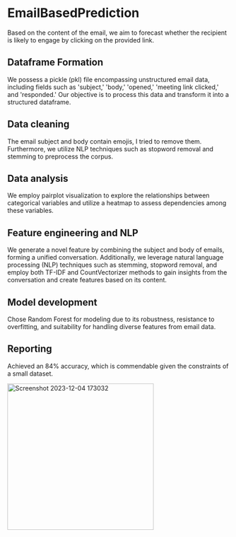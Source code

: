 # EmailBasedPrediction
 Based on the content of the email, we aim to forecast whether the recipient is likely to engage by clicking on the provided link.

## Dataframe Formation
We possess a pickle (pkl) file encompassing unstructured email data, including fields such as 'subject,' 'body,' 'opened,' 'meeting link clicked,' and 'responded.' Our objective is to process this data and transform it into a structured dataframe.

## Data cleaning
The email subject and body contain emojis, I tried to remove them. Furthermore, we utilize NLP techniques such as stopword removal and stemming to preprocess the corpus.

## Data analysis
We employ pairplot visualization to explore the relationships between categorical variables and utilize a heatmap to assess dependencies among these variables.

## Feature engineering and NLP
We generate a novel feature by combining the subject and body of emails, forming a unified conversation. Additionally, we leverage natural language processing (NLP) techniques such as stemming, stopword removal, and employ both TF-IDF and CountVectorizer methods to gain insights from the conversation and create features based on its content.

## Model development
Chose Random Forest for modeling due to its robustness, resistance to overfitting, and suitability for handling diverse features from email data.

## Reporting
Achieved an 84% accuracy, which is commendable given the constraints of a small dataset.

<img width="331" alt="Screenshot 2023-12-04 173032" src="https://github.com/2809prashant/EmailBasedPrediction/assets/51948771/936f70de-336f-4c31-9fc0-9ff01cc8a069">
